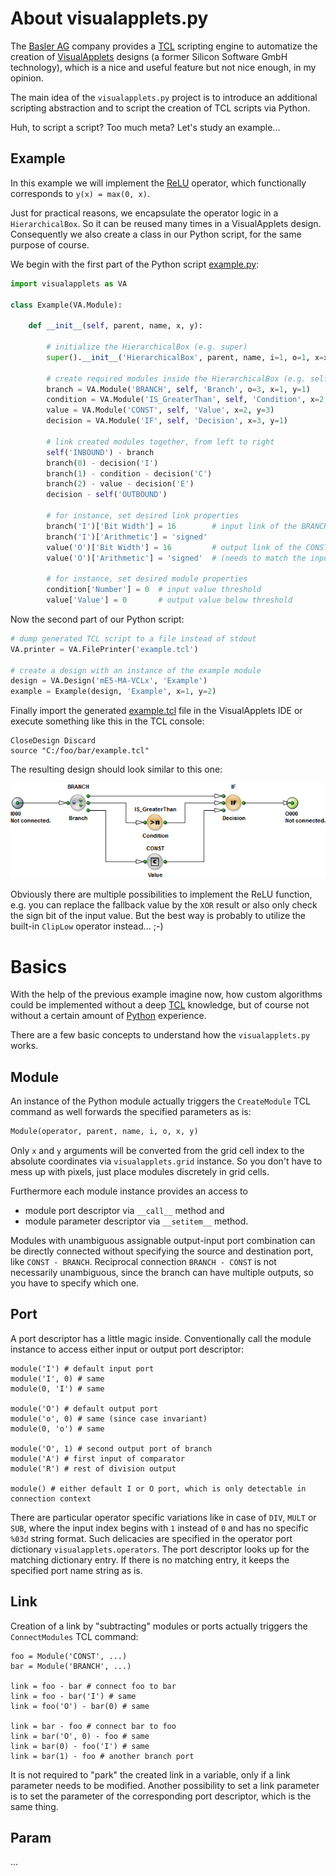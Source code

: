 # About visualapplets.py

The [Basler AG](https://www.baslerweb.com) company provides a [TCL](https://docs.baslerweb.com/visualapplets/files/documents/TCL/Content/4_VisualApplets/TCL/Intro.htm) scripting engine to automatize the creation of [VisualApplets](https://www.baslerweb.com/en/products/frame-grabber-portfolio/visualapplets) designs (a former Silicon Software GmbH technology), which is a nice and useful feature but not nice enough, in my opinion.

The main idea of the `visualapplets.py` project is to introduce an additional scripting abstraction and to script the creation of TCL scripts via Python.

Huh, to script a script? Too much meta? Let's study an example...

## Example

In this example we will implement the [ReLU](https://en.wikipedia.org/wiki/Rectifier_(neural_networks)) operator, which functionally corresponds to `y(x) = max(0, x)`.

Just for practical reasons, we encapsulate the operator logic in a `HierarchicalBox`. So it can be reused many times in a VisualApplets design. Consequently we also create a class in our Python script, for the same purpose of course.

We begin with the first part of the Python script [example.py](example.py):

```python
import visualapplets as VA

class Example(VA.Module):

    def __init__(self, parent, name, x, y):

        # initialize the HierarchicalBox (e.g. super)
        super().__init__('HierarchicalBox', parent, name, i=1, o=1, x=x, y=y)

        # create required modules inside the HierarchicalBox (e.g. self)
        branch = VA.Module('BRANCH', self, 'Branch', o=3, x=1, y=1)
        condition = VA.Module('IS_GreaterThan', self, 'Condition', x=2, y=2)
        value = VA.Module('CONST', self, 'Value', x=2, y=3)
        decision = VA.Module('IF', self, 'Decision', x=3, y=1)

        # link created modules together, from left to right
        self('INBOUND') - branch
        branch(0) - decision('I')
        branch(1) - condition - decision('C')
        branch(2) - value - decision('E')
        decision - self('OUTBOUND')

        # for instance, set desired link properties
        branch('I')['Bit Width'] = 16        # input link of the BRANCH
        branch('I')['Arithmetic'] = 'signed'
        value('O')['Bit Width'] = 16         # output link of the CONST
        value('O')['Arithmetic'] = 'signed'  # (needs to match the input link)

        # for instance, set desired module properties
        condition['Number'] = 0  # input value threshold
        value['Value'] = 0       # output value below threshold
```

Now the second part of our Python script:

```python
# dump generated TCL script to a file instead of stdout
VA.printer = VA.FilePrinter('example.tcl')

# create a design with an instance of the example module
design = VA.Design('mE5-MA-VCLx', 'Example')
example = Example(design, 'Example', x=1, y=2)
```

Finally import the generated [example.tcl](example.tcl) file in the VisualApplets IDE or execute something like this in the TCL console:

```
CloseDesign Discard
source "C:/foo/bar/example.tcl"
```

The resulting design should look similar to this one:

![](example.png)

Obviously there are multiple possibilities to implement the ReLU function, e.g. you can replace the fallback value by the `XOR` result or also only check the sign bit of the input value. But the best way is probably to utilize the built-in `ClipLow` operator instead... ;-)

# Basics

With the help of the previous example imagine now, how custom algorithms could be implemented without a deep [TCL](https://en.wikipedia.org/wiki/Tcl) knowledge, but of course not without a certain amount of [Python](https://www.python.org/doc/essays/comparisons) experience.

There are a few basic concepts to understand how the `visualapplets.py` works.

## Module

An instance of the Python module actually triggers the `CreateModule` TCL command as well forwards the specified parameters as is:

```python
Module(operator, parent, name, i, o, x, y)
```

Only `x` and `y` arguments will be converted from the grid cell index to the absolute coordinates via `visualapplets.grid` instance. So you don't have to mess up with pixels, just place modules discretely in grid cells.

Furthermore each module instance provides an access to

* module port descriptor via `__call__` method and
* module parameter descriptor via `__setitem__` method.

Modules with unambiguous assignable output-input port combination can be directly connected without specifying the source and destination port, like `CONST - BRANCH`. Reciprocal connection `BRANCH - CONST` is not necessarily unambiguous, since the branch can have multiple outputs, so you have to specify which one.

## Port

A port descriptor has a little magic inside. Conventionally call the module instance to access either input or output port descriptor:

```
module('I') # default input port
module('I', 0) # same
module(0, 'I') # same

module('O') # default output port
module('o', 0) # same (since case invariant)
module(0, 'o') # same

module('O', 1) # second output port of branch
module('A') # first input of comparator
module('R') # rest of division output

module() # either default I or O port, which is only detectable in connection context
```

There are particular operator specific variations like in case of `DIV`, `MULT` or `SUB`, where the input index begins with `1` instead of `0` and has no specific `%03d` string format. Such delicacies are specified in the operator port dictionary `visualapplets.operators`. The port descriptor looks up for the matching dictionary entry. If there is no matching entry, it keeps the specified port name string as is.

## Link

Creation of a link by "subtracting" modules or ports actually triggers the `ConnectModules` TCL command:

```
foo = Module('CONST', ...)
bar = Module('BRANCH', ...)

link = foo - bar # connect foo to bar
link = foo - bar('I') # same
link = foo('O') - bar(0) # same

link = bar - foo # connect bar to foo
link = bar('O', 0) - foo # same
link = bar(0) - foo('I') # same
link = bar(1) - foo # another branch port
```

It is not required to "park" the created link in a variable, only if a link parameter needs to be modified. Another possibility to set a link parameter is to set the parameter of the corresponding port descriptor, which is the same thing.

## Param

...
